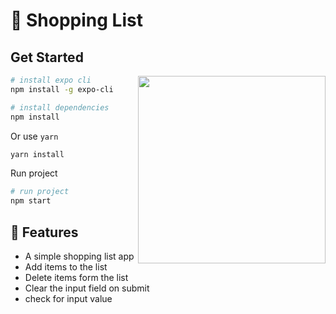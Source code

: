 # 🛒 Shopping List

## Get Started

<img align="right" src="https://media.giphy.com/media/1YcKyOu2gFo2xT1Yk3/giphy.gif" width="300" >

```bash
# install expo cli
npm install -g expo-cli
```

```bash
# install dependencies
npm install
```

Or use `yarn`

```bash
yarn install
```

Run project

```bash
# run project
npm start
```

## 📃 Features

- A simple shopping list app
- Add items to the list
- Delete items form the list
- Clear the input field on submit
- check for input value




